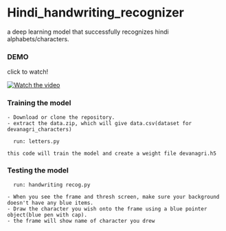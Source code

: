 # Hindi_handwriting_recognizer
a deep learning model that successfully recognizes hindi alphabets/characters.

### DEMO
click to watch!

 [![Watch the video](https://img.youtube.com/v/y5XoL2aTgVY/default.jpg)](https://youtu.be/nTnPcnt5haw)

### Training the model
```
- Download or clone the repository.
- extract the data.zip, which will give data.csv(dataset for devanagri_characters)
  
  run: letters.py
  
this code will train the model and create a weight file devanagri.h5
```

### Testing the model
```
  run: handwriting recog.py
  
- When you see the frame and thresh screen, make sure your background doesn't have any blue items.
- Draw the character you wish onto the frame using a blue pointer object(blue pen with cap).
- the frame will show name of character you drew
```
